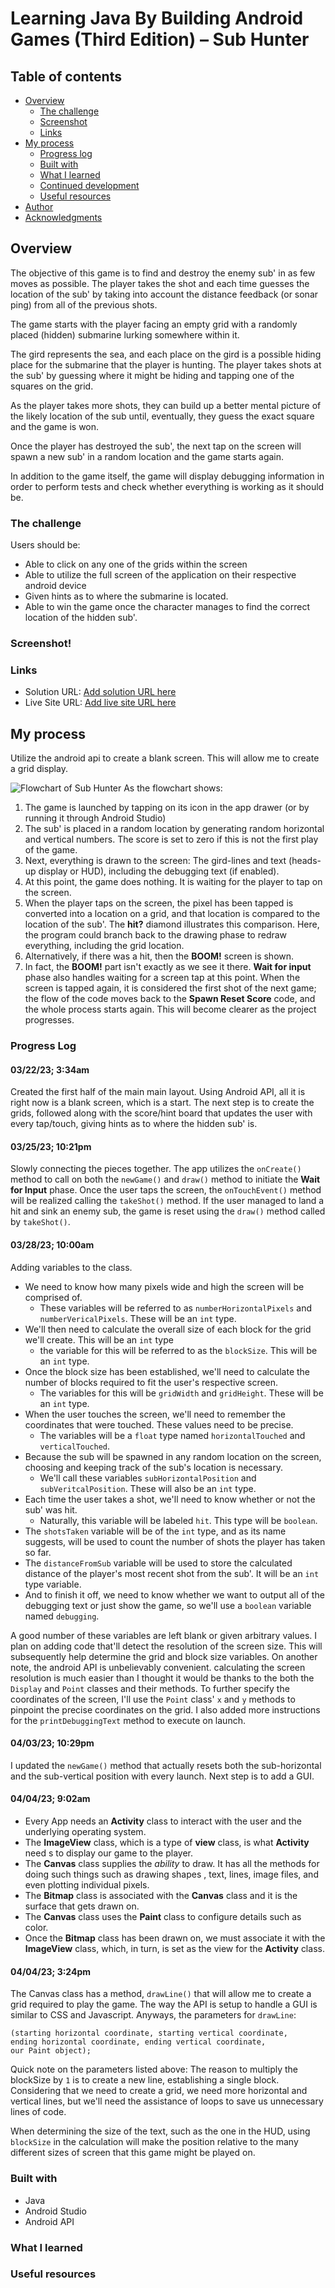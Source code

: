 # Learning Java By Building Android Games (Third Edition) – Sub Hunter

## Table of contents

- [Overview](#overview)
  - [The challenge](#the-challenge)
  - [Screenshot](#screenshot)
  - [Links](#links)
- [My process](#my-process)
  - [Progress log](#progress-log)
  - [Built with](#built-with)
  - [What I learned](#what-i-learned)
  - [Continued development](#continued-development)
  - [Useful resources](#useful-resources)
- [Author](#author)
- [Acknowledgments](#acknowledgments)


## Overview
The objective of this game is to find and destroy the enemy sub' in as few moves as possible. The player takes the shot and each time guesses the location of the sub' by taking into account the distance feedback (or sonar ping) from all of the previous shots. 

The game starts with the player facing an empty grid with a randomly placed (hidden) submarine lurking somewhere within it.                

The gird represents the sea, and each place on the gird is a possible hiding place for the submarine that the player is hunting. The player takes shots at the sub' by guessing where it might be hiding and tapping one of the squares on the grid.                                             
                                                                            
As the player takes more shots, they can build up a better mental picture of the likely location of the sub until, eventually, they guess the exact square and the game is won.                                                 
                                                                            
Once the player has destroyed the sub', the next tap on the screen will spawn a new sub' in a random location and the game starts again.            
                                                                            
In addition to the game itself, the game will display debugging information in order to perform tests and check whether everything is working as it should be.                                                                                                                                             

### The challenge

Users should be:

- Able to click on any one of the grids within the screen
- Able to utilize the full screen of the application on their respective android device
- Given hints as to where the submarine is located.
- Able to win the game once the character manages to find the correct location of the hidden sub'.

### Screenshot!


### Links

- Solution URL: [Add solution URL here](https://your-solution-url.com)
- Live Site URL: [Add live site URL here](https://your-live-site-url.com)

## My process
Utilize the android api to create a blank screen. This will allow me to create a grid display.

![Flowchart of Sub Hunter](images/SubHunter-flowchart.jpg)
As the flowchart shows:

1. The game is launched by tapping on its icon in the app drawer (or by running it through Android Studio)
2. The sub' is placed in a random location by generating random horizontal and vertical numbers. The score is set to zero if this is not the first play of the game.
3. Next, everything is drawn to the screen: The gird-lines and text (heads-up display or HUD), including the debugging text (if enabled).
4. At this point, the game does nothing. It is waiting for the player to tap on the screen.
5. When the player taps on the screen, the pixel has been tapped is converted into a location on a grid, and that location is compared to the location of the sub'. The <b>hit?</b> diamond illustrates this comparison. Here, the program could branch back to the drawing phase to redraw everything, including the grid location.
6. Alternatively, if there was a hit, then the <b>BOOM!</b> screen is shown.
7. In fact, the <b>BOOM!</b> part isn't exactly as we see it there. <b>Wait for input</b> phase also handles waiting for a screen tap at this point. When the screen is tapped again, it is considered the first shot of the next game; the flow of the code moves back to the <b>Spawn Reset Score</b> code, and the whole process starts again. This will become clearer as the project progresses.


### Progress Log

#### 03/22/23; 3:34am
Created the first half of the main main layout. Using Android API, all it is right now is a blank screen, which is a start. The next step is to create the grids, followed along with the score/hint board that updates the user with every tap/touch, giving hints as to where the hidden sub' is.

#### 03/25/23; 10:21pm
Slowly connecting the pieces together. The app utilizes the `onCreate()` method to call on both the `newGame()` and `draw()` method to initiate the <b>Wait for Input</b> phase. Once the user taps the screen, the `onTouchEvent()` method will be realized calling the `takeShot()` method. If the user managed to land a hit and sink an enemy sub, the game is reset using the `draw()` method called by `takeShot()`. 

#### 03/28/23; 10:00am
Adding variables to the class. 
- We need to know how many pixels wide and high the screen will be comprised of.
  - These variables will be referred to as `numberHorizontalPixels` and `numberVericalPixels`. These will be an `int` type.
- We'll then need to calculate the overall size of each block for the grid we'll create. This will be an `int` type
  - the variable for this will be referred to as the `blockSize`. This will be an `int` type.
- Once the block size has been established, we'll need to calculate the number of blocks required to fit the user's respective screen.
  - The variables for this will be `gridWidth` and `gridHeight`. These will be an `int` type.
- When the user touches the screen, we'll need to remember the coordinates that were touched. These values need to be precise.
  - The variables will be a `float` type named `horizontalTouched` and `verticalTouched`.
- Because the sub will be spawned in any random location on the screen, choosing and keeping track of the sub's location is necessary.
  - We'll call these variables `subHorizontalPosition` and `subVeritcalPosition`. These will also be an `int` type.
- Each time the user takes a shot, we'll need to know whether or not the sub' was hit.
  - Naturally, this variable will be labeled `hit`. This type will be `boolean`.
- The `shotsTaken` variable will be of the `int` type, and as its name suggests, will be used to count the number of shots the player has taken so far.
- The `distanceFromSub` variable will be used to store the calculated distance of the player's most recent shot from the sub'. It will be an `int` type variable.
- And to finish it off, we need to know whether we want to output all of the debugging text or just show the game, so we'll use a `boolean` variable named `debugging`.

A good number of these variables are left blank or given arbitrary values. I plan on adding code that'll detect the resolution of the screen size. This will subsequently help determine the grid and block size variables.
On another note, the android API is unbelievably convenient. calculating the screen resolution is much easier than I thought it would be thanks to the both the `Display` and `Point` classes and their methods. To further specify the coordinates of the screen, I'll use the `Point` class' `x` and `y` methods to pinpoint the precise coordinates on the grid.
I also added more instructions for the `printDebuggingText` method to execute on launch. 

#### 04/03/23; 10:29pm
I updated the `newGame()` method that actually resets both the sub-horizontal and the sub-vertical position with every launch. Next step is to add a GUI.

#### 04/04/23; 9:02am
- Every App needs an **Activity** class to interact with the user and the underlying operating system.
- The **ImageView** class, which is a type of **view** class, is what **Activity** need s to display our game to the player.
- The **Canvas** class supplies the *ability* to draw. It has all the methods for doing such things such as drawing shapes , text, lines, image files, and even plotting individual pixels.
- The **Bitmap** class is associated with the **Canvas** class and it is the surface that gets drawn on.
- The **Canvas** class uses the **Paint** class to configure details such as color.
- Once the **Bitmap** class has been drawn on, we must associate it with the **ImageView** class, which, in turn, is set as the view for the **Activity** class.

#### 04/04/23; 3:24pm
The Canvas class has a method, `drawLine()` that will allow me to create a grid required to play the game. The way the API is setup to handle a GUI is similar to CSS and Javascript. Anyways, the parameters for `drawLine`:
```
(starting horizontal coordinate, starting vertical coordinate,
ending horizontal coordinate, ending vertical coordinate,
our Paint object);
```
Quick note on the parameters listed above:
The reason to multiply the blockSize by `1` is to create a new line, establishing a single block. Considering that we need to create a grid, we need more horizontal and vertical lines, but we'll need the assistance of loops to save us unnecessary lines of code.

When determining the size of the text, such as the one in the HUD, using `blockSize` in the calculation will make the position relative to the many different sizes of screen that this game might be played on.

### Built with

- Java
- Android Studio
- Android API

### What I learned


### Useful resources
